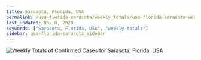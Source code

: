 ```yaml
---
title: Sarasota, Florida, USA
permalink: /usa-florida-sarasota/weekly_totals/usa-florida-sarasota-weekly_totals.html
last_updated: Nov 8, 2020
keywords: ["Sarasota, Florida, USA", "weekly totals"]
sidebar: usa-florida-sarasota_sidebar
---
```


![Weekly Totals of Confirmed Cases for Sarasota, Florida, USA](/covid_tracker/images/graphs/usa-florida-sarasota-weekly_totals_graph.png)
